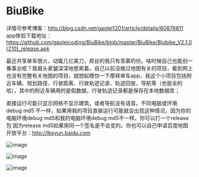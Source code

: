 # BiuBike
  
 详情可参考博客：http://blog.csdn.net/gaolei1201/article/details/60876811  
 app体验下载地址：https://github.com/gaoleicoding/BiuBike/blob/master/BiuBike/Biubike_V2.1.0(210)_release.apk

 最近共享单车很火，动辄几亿美刀，屌丝的我只有羡慕的份。啥时候自己也能创一番事业呢？我眉头紧皱深深地思索着。自己以前没做过地图有关的项目，看到网上也没有完整有关地图的项目，就想起模仿一下摩拜单车app，我这个小项目包括附近车辆、规划路径、行驶距离、行驶轨迹记录、轨迹回放，导航等（也挺全的哈），其中的附近车辆用的是假数据，行驶轨迹记录都是保存在本地数据库；

直接运行可能只显示网格不显示建筑，或者导航没有语音。不同电脑或环境 debug md5 不一样，如果用我的项目直接运行可能就会出现这种情况，因为你的电脑环境debug md5和我的电脑环境debug md5不一样。你可以打一个release包 因为release md5如果用同一个签名是不会变的。你也可以自己申请百度地图开放平台：http://lbsyun.baidu.com


![image](https://github.com/gaoleiandroid1201/BiuBike/raw/master/material/screenshots/3.gif)

![image](https://github.com/gaoleiandroid1201/BiuBike/raw/master/material/screenshots/4.png)

![image](https://github.com/gaoleiandroid1201/BiuBike/raw/master/material/screenshots/5.png)
